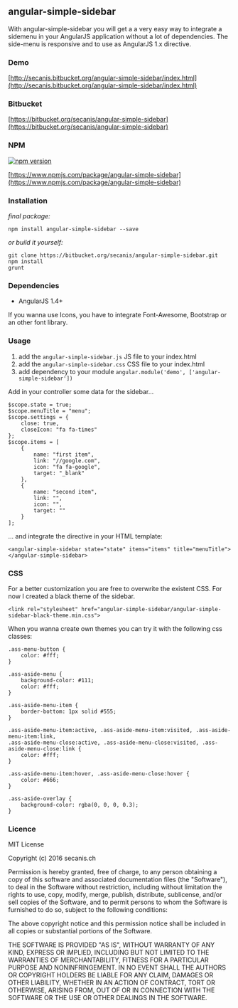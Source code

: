 ## angular-simple-sidebar ##

With angular-simple-sidebar you will get a a very easy way to integrate a sidemenu in your AngularJS application without a lot of dependencies.
The side-menu is responsive and to use as AngularJS 1.x directive.

### Demo ###

[http://secanis.bitbucket.org/angular-simple-sidebar/index.html](http://secanis.bitbucket.org/angular-simple-sidebar/index.html)

### Bitbucket ###

[https://bitbucket.org/secanis/angular-simple-sidebar](https://bitbucket.org/secanis/angular-simple-sidebar)

### NPM ###

[![npm version](https://badge.fury.io/js/angular-simple-sidebar.svg)](https://badge.fury.io/js/angular-simple-sidebar)

[https://www.npmjs.com/package/angular-simple-sidebar](https://www.npmjs.com/package/angular-simple-sidebar)

### Installation ###

*final package:*

	npm install angular-simple-sidebar --save

*or build it yourself:*

	git clone https://bitbucket.org/secanis/angular-simple-sidebar.git
	npm install
	grunt

### Dependencies ###

- AngularJS 1.4+

If you wanna use Icons, you have to integrate Font-Awesome, Bootstrap or an other font library.

### Usage ###

1. add the `angular-simple-sidebar.js` JS file to your index.html
2. add the `angular-simple-sidebar.css` CSS file to your index.html
3. add dependency to your module `angular.module('demo', ['angular-simple-sidebar'])`

Add in your controller some data for the sidebar...

	$scope.state = true;
    $scope.menuTitle = "menu";
	$scope.settings = {
		close: true,
		closeIcon: "fa fa-times"
	};
    $scope.items = [
        {
            name: "first item",
            link: "//google.com",
            icon: "fa fa-google",
            target: "_blank"
        },
        {
            name: "second item",
            link: "",
            icon: "",
            target: ""
        }
    ];

... and integrate the directive in your HTML template:

	<angular-simple-sidebar state="state" items="items" title="menuTitle"></angular-simple-sidebar>

### CSS ###

For a better customization you are free to overwrite the existent CSS. For now I created a black theme of the sidebar.

	<link rel="stylesheet" href="angular-simple-sidebar/angular-simple-sidebar-black-theme.min.css">

When you wanna create own themes you can try it with the following css classes:

	.ass-menu-button {
	    color: #fff;
	}
	
	.ass-aside-menu {
	    background-color: #111;
	    color: #fff;
	}
	
	.ass-aside-menu-item {
	    border-bottom: 1px solid #555;
	}
	
	.ass-aside-menu-item:active, .ass-aside-menu-item:visited, .ass-aside-menu-item:link,
	.ass-aside-menu-close:active, .ass-aside-menu-close:visited, .ass-aside-menu-close:link {
	    color: #fff;
	}
	
	.ass-aside-menu-item:hover, .ass-aside-menu-close:hover {
	    color: #666;
	}
	
	.ass-aside-overlay {
	    background-color: rgba(0, 0, 0, 0.3);
	}

### Licence ###

MIT License

Copyright (c) 2016 secanis.ch

Permission is hereby granted, free of charge, to any person obtaining a copy
of this software and associated documentation files (the "Software"), to deal
in the Software without restriction, including without limitation the rights
to use, copy, modify, merge, publish, distribute, sublicense, and/or sell
copies of the Software, and to permit persons to whom the Software is
furnished to do so, subject to the following conditions:

The above copyright notice and this permission notice shall be included in all
copies or substantial portions of the Software.

THE SOFTWARE IS PROVIDED "AS IS", WITHOUT WARRANTY OF ANY KIND, EXPRESS OR
IMPLIED, INCLUDING BUT NOT LIMITED TO THE WARRANTIES OF MERCHANTABILITY,
FITNESS FOR A PARTICULAR PURPOSE AND NONINFRINGEMENT. IN NO EVENT SHALL THE
AUTHORS OR COPYRIGHT HOLDERS BE LIABLE FOR ANY CLAIM, DAMAGES OR OTHER
LIABILITY, WHETHER IN AN ACTION OF CONTRACT, TORT OR OTHERWISE, ARISING FROM,
OUT OF OR IN CONNECTION WITH THE SOFTWARE OR THE USE OR OTHER DEALINGS IN THE
SOFTWARE.